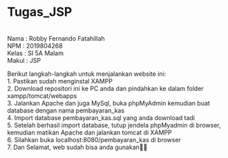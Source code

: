 # Tugas_JSP
<br>Nama : Robby Fernando Fatahillah
<br>NPM : 2019804268
<br>Kelas : SI 5A Malam
<br>Makul : JSP

<p>Berikut langkah-langkah untuk menjalankan website ini:<br>
1. Pastikan sudah menginstal XAMPP<br>
2. Download repositori ini ke PC anda dan pindahkan ke dalam folder xampp/tomcat/webapps<br>
3. Jalankan Apache dan juga MySql, buka phpMyAdmin kemudian buat database dengan nama pembayaran_kas<br>
4. Import database pembayaran_kas.sql  yang anda download tadi<br>
5. Setelah berhasil import database, tutup jendela phpMyadmin di browser, kemudian matikan Apache dan jalankan tomcat di XAMPP<br>
6. Silahkan buka localhost:8080/pembayaran_kas di browser<br>
7. Dan Selamat, web sudah bisa anda gunakan🤞🤍
